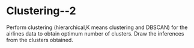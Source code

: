 # Clustering--2
Perform clustering (hierarchical,K means clustering and DBSCAN) for the airlines data to obtain optimum number of clusters.  Draw the inferences from the clusters obtained.
